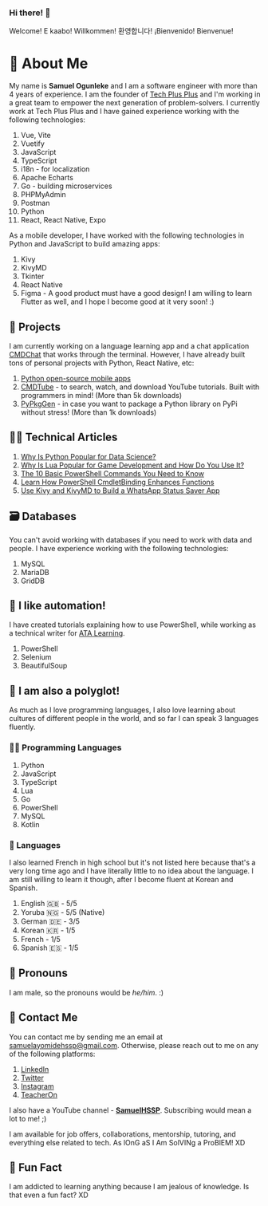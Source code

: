 ### Hi there! 👋
Welcome!
E kaabo!
Willkommen!
환영합니다!
¡Bienvenido!
Bienvenue!

# 👦 About Me
My name is **Samuel Ogunleke** and I am a software engineer with more than 4 years of experience. I am the founder of [Tech Plus Plus](https://techplusplus.org) and I'm working in a great team to empower the next generation of problem-solvers.
I currently work at Tech Plus Plus and I have gained experience working with the following technologies:
1. Vue, Vite
2. Vuetify
3. JavaScript
4. TypeScript
5. i18n - for localization
6. Apache Echarts
7. Go - building microservices
8. PHPMyAdmin
9. Postman
10. Python
11. React, React Native, Expo

As a mobile developer, I have worked with the following technologies in Python and JavaScript to build amazing apps:
1. Kivy
2. KivyMD
3. Tkinter
4. React Native
5. Figma - A good product must have a good design!
I am willing to learn Flutter as well, and I hope I become good at it very soon! :)

## 📌 Projects
I am currently working on a language learning app and a chat application [CMDChat](https://www.linkedin.com/company/cmdchat/) that works through the terminal.
However, I have already built tons of personal projects with Python, React Native, etc:
1. [Python open-source mobile apps](https://github.com/Samuel-HSSP/App-Development-with-Python)
2. [CMDTube](https://pypi.org/project/cmdtube/) - to search, watch, and download YouTube tutorials. Built with programmers in mind! (More than 5k downloads)
3. [PyPkgGen](https://pypi.org/project/pypkggen/) - in case you want to package a Python library on PyPi without stress! (More than 1k downloads)

## 👨‍🏫 Technical Articles
1. [Why Is Python Popular for Data Science?](https://www.makeuseof.com/why-is-python-popular-for-data-science/)
2. [Why Is Lua Popular for Game Development and How Do You Use It?](https://www.makeuseof.com/why-is-lua-popular-for-game-development-how-to-use/)
3. [The 10 Basic PowerShell Commands You Need to Know](https://adamtheautomator.com/basic-powershell-commands/)
4. [Learn How PowerShell CmdletBinding Enhances Functions](https://adamtheautomator.com/powershell-cmdletbinding/)
5. [Use Kivy and KivyMD to Build a WhatsApp Status Saver App](https://samuelhssp.hashnode.dev/whatsapp-status-saver-app-with-python)

## 🗃️ Databases
You can't avoid working with databases if you need to work with data and people. I have experience working with the following technologies:
1. MySQL
2. MariaDB
3. GridDB

## 🤖 I like automation!
I have created tutorials explaining how to use PowerShell, while working as a technical writer for [ATA Learning](https://adamtheautomator.com/author/samuel-ogunleke/).
1. PowerShell
2. Selenium
3. BeautifulSoup

## 📌 I am also a polyglot!
As much as I love programming languages, I also love learning about cultures of different people in the world, and so far I can speak 3 languages fluently.
### 👨‍💻 Programming Languages
1. Python
2. JavaScript
3. TypeScript
4. Lua
5. Go
6. PowerShell
7. MySQL
8. Kotlin

### 📌 Languages
I also learned French in high school but it's not listed here because that's a very long time ago and I have literally little to no idea about the language. I am still willing to learn it though, after I become fluent at Korean and Spanish.
1. English 🇬🇧 - 5/5
2. Yoruba 🇳🇬 - 5/5 (Native)
3. German 🇩🇪 - 3/5
4. Korean 🇰🇷 - 1/5
5. French - 1/5
6. Spanish 🇪🇸 - 1/5

## 👨 Pronouns
I am male, so the pronouns would be *he/him*. :)

## 📇 Contact Me
You can contact me by sending me an email at [samuelayomidehssp@gmail.com](mailto:samuelayomidehssp@gmail.com). Otherwise, please reach out to me on any of the following platforms:
1. [LinkedIn](https://linkedin.com/in/samuel-ogunleke-hssp)
2. [Twitter](https://twitter.com/SamuelHSSP)
3. [Instagram](https://instagram.com/samuelhssp)
4. [TeacherOn](https://www.teacheron.com/tutor-profile/4Dhs)

I also have a YouTube channel - **[SamuelHSSP](https://www.youtube.com/channel/UCGns4jHN-wkryfpV-bTjlyA)**. Subscribing would mean a lot to me! ;)

I am available for job offers, collaborations, mentorship, tutoring, and everything else related to tech. As lOnG aS I Am SolVINg a ProBlEM! XD

## 🦩 Fun Fact
I am addicted to learning anything because I am jealous of knowledge. Is that even a fun fact? XD
<!--
**Samuel-HSSP/Samuel-HSSP** is a ✨ _special_ ✨ repository because its `README.md` (this file) appears on your GitHub profile.

Here are some ideas to get you started:

- 🔭 I’m currently working on ...
- 🌱 I’m currently learning ...
- 👯 I’m looking to collaborate on ...
- 🤔 I’m looking for help with ...
- 💬 Ask me about ...
- 📫 How to reach me: ...
- 😄 Pronouns: ...
- ⚡ Fun fact: ...
-->
